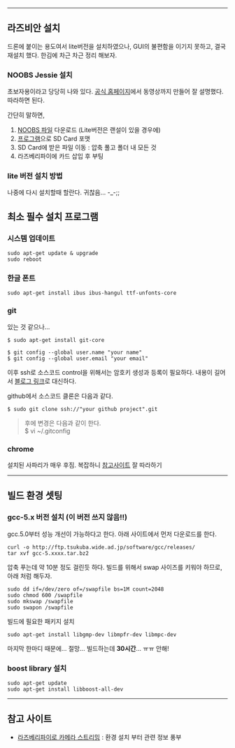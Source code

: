

---
## 라즈비안 설치  
  
드론에 붙이는 용도여서 lite버전을 설치하였으나, GUI의 불편함을 이기지 못하고, 결국 재설치 했다. 한김에 차근 차근 정리 해보자. 

### NOOBS Jessie 설치  
  
초보자용이라고 당당히 나와 있다. [공식 홈페이지](https://www.raspberrypi.org/help/noobs-setup/)에서 동영상까지 만들어 잘 설명했다. 따라하면 된다.  
  
간단히 말하면,  
  
1. [NOOBS 파일](https://www.raspberrypi.org/downloads/noobs/) 다운로드 (Lite버전은 랜설이 있을 경우에) 
2. [프로그램](https://www.sdcard.org/downloads/formatter_4/)으로 SD Card 포맷
3. SD Card에 받은 파일 이동 :  압축 풀고 폴더 내 모든 것
4. 라즈베리파이에 카드 삽입 후 부팅  

### lite 버전 설치 방법
  
 나중에 다시 설치할때 할란다. 귀찮음... -_-;;


## 최소 필수 설치 프로그램   

### 시스템 업데이트 

	sudo apt-get update & upgrade 
	sudo reboot  

### 한글 폰트  

	sudo apt-get install ibus ibus-hangul ttf-unfonts-core

### git  

있는 것 같으나... 

	$ sudo apt-get install git-core
	
	$ git config --global user.name "your name"
	$ git config --global user.email "your email"   

이후 ssh로 소스코드 control을 위해서는 암호키 생성과 등록이 필요하다. 내용이 길어서 [블로그 링크](http://uiandwe.tistory.com/992)로 대신하다.  
  
github에서 소스코드 클론은 다음과 같다.  

	$ sudo git clone ssh://"your github project".git  


> 후에 변경은 다음과 같이 한다.  
> $   vi ~/.gitconfig

### chrome

설치된 사파리가 매우 후짐. 복잡하니 [참고사이트](http://conoroneill.net/running-the-latest-chromium-45-on-debian-jessie-on-your-raspberry-pi-2/) 잘 따라하기  
   
--- 
## 빌드 환경 셋팅  
  
### gcc-5.x 버전 설치 (이 버전 쓰지 않음!!) 

gcc.5.0부터 성능 개선이 가능하다고 한다. 아래 사이트에서 먼저 다운로드를 한다. 
  
	curl -o http://ftp.tsukuba.wide.ad.jp/software/gcc/releases/  
	tar xvf gcc-5.xxxx.tar.bz2 

압축 푸는데 약 10분 정도 걸린듯 하다. 빌드를 위해서 swap 사이즈를 키워야 하므로, 아래 처럼  해두자. 

	sudo dd if=/dev/zero of=/swapfile bs=1M count=2048
	sudo chmod 600 /swapfile
	sudo mkswap /swapfile
	sudo swapon /swapfile

빌드에 필요한 패키지 설치  

	sudo apt-get install libgmp-dev libmpfr-dev libmpc-dev  
	
  
마지막 한마디 때문에... 절망... 빌드하는데 **30시간**... ㅠㅠ 안해!
  
### boost library 설치  

	sudo apt-get update
	sudo apt-get install libboost-all-dev
	
---
## 참고 사이트  
  
- [라즈베리파이로 카메라 스트리밍](https://jeanleflambeur.wordpress.com/2014/06/07/compiling-boost-1-55-with-c11-support-on-the-raspberry-pi/) : 환경 설치 부터 관련 정보 풍부 
